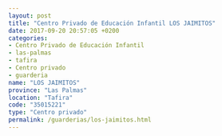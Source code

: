 ```yaml
---
layout: post
title: "Centro Privado de Educación Infantil LOS JAIMITOS"
date: 2017-09-20 20:57:05 +0200
categories:
- Centro Privado de Educación Infantil
- las-palmas
- tafira
- Centro privado
- guarderia
name: "LOS JAIMITOS"
province: "Las Palmas"
location: "Tafira"
code: "35015221"
type: "Centro privado"
permalink: /guarderias/los-jaimitos.html
---
```

